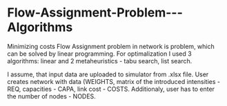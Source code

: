 # Flow-Assignment-Problem---Algorithms
Minimizing costs Flow Assignment problem in network is problem, which can be solved by linear programming. For optimalization I used 3
algorithms: linear and 2 metaheuristics - tabu search, list search.

I assume, that input data are uploaded to simulator from .xlsx file. User creates network with data (WEIGHTS, matrix of the
introduced intensities - REQ, capacities - CAPA, link cost - COSTS. Additionaly, user has to enter the number of nodes - NODES.
